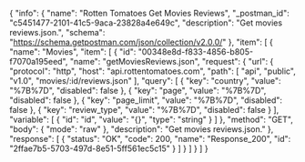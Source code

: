 {
  "info": {
    "name": "Rotten Tomatoes Get Movies Reviews",
    "_postman_id": "c5451477-2101-41c5-9aca-23828a4e649c",
    "description": "Get movies reviews.json.",
    "schema": "https://schema.getpostman.com/json/collection/v2.0.0/"
  },
  "item": [
    {
      "name": "Movies",
      "item": [
        {
          "id": "00348e8d-f833-4856-b805-f7070a195eed",
          "name": "getMoviesReviews.json",
          "request": {
            "url": {
              "protocol": "http",
              "host": "api.rottentomatoes.com",
              "path": [
                "api",
                "public",
                "v1.0",
                "movies/:id/reviews.json"
              ],
              "query": [
                {
                  "key": "country",
                  "value": "%7B%7D",
                  "disabled": false
                },
                {
                  "key": "page",
                  "value": "%7B%7D",
                  "disabled": false
                },
                {
                  "key": "page_limit",
                  "value": "%7B%7D",
                  "disabled": false
                },
                {
                  "key": "review_type",
                  "value": "%7B%7D",
                  "disabled": false
                }
              ],
              "variable": [
                {
                  "id": "id",
                  "value": "{}",
                  "type": "string"
                }
              ]
            },
            "method": "GET",
            "body": {
              "mode": "raw"
            },
            "description": "Get movies reviews.json."
          },
          "response": [
            {
              "status": "OK",
              "code": 200,
              "name": "Response_200",
              "id": "2ffae7b5-5703-497d-8e51-5ff561ec5c15"
            }
          ]
        }
      ]
    }
  ]
}